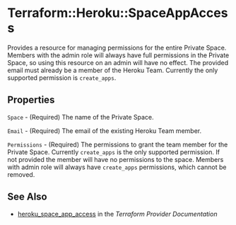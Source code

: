 # Terraform::Heroku::SpaceAppAccess

Provides a resource for managing permissions for the entire Private Space. Members with the admin role will always have full permissions in the Private Space, so using this resource on an admin will have no effect. The provided email must already be a member of the Heroku Team. Currently the only supported permission is `create_apps`.

## Properties

`Space` - (Required) The name of the Private Space.

`Email` - (Required) The email of the existing Heroku Team member.

`Permissions` - (Required) The permissions to grant the team member for the Private Space. Currently `create_apps` is the only supported permission. If not provided the member will have no permissions to the space. Members with admin role will always have `create_apps` permissions, which cannot be removed.


## See Also

* [heroku_space_app_access](https://www.terraform.io/docs/providers/heroku/r/space_app_access.html) in the _Terraform Provider Documentation_